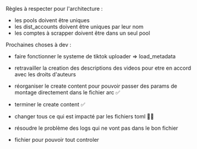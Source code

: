 Règles à respecter pour l'architecture :
- les pools doivent être uniques
- les dist_accounts doivent être uniques par leur nom
- les comptes à scrapper doivent être dans un seul pool

Prochaines choses à dev :

- faire fonctionner le systeme de tiktok uploader
=> load_metadata

- retravailler la creation des descriptions des videos pour etre en accord avec les droits d'auteurs

- réorganiser le create content pour pouvoir passer des params de montage directement dans le fichier arc ✅
- terminer le create content ✅

- changer tous ce qui est impacté par les fichiers toml 🏃‍♂️

- résoudre le problème des logs qui ne vont pas dans le bon fichier

- fichier pour pouvoir tout controler